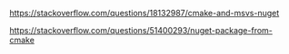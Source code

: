 https://stackoverflow.com/questions/18132987/cmake-and-msvs-nuget

https://stackoverflow.com/questions/51400293/nuget-package-from-cmake
